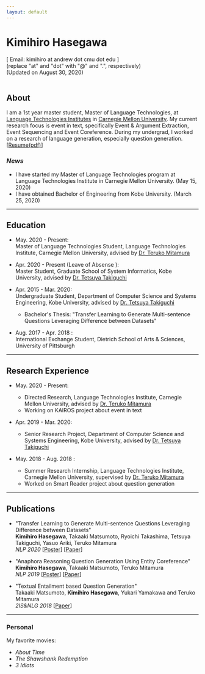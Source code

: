 ```yaml
---
layout: default
---
```


# Kimihiro Hasegawa
[ Email: kimihiro at andrew dot cmu dot edu ]<br/>
(replace "at" and "dot" with "@" and ".", respectively)<br/>
(Updated on August 30, 2020)<br/><br/>

## About
I am a 1st year master student, Master of Language Technologies, at [Language Technologies Institutes](https://www.lti.cs.cmu.edu/) in [Carnegie Mellon University](https://www.cmu.edu/). My current research focus is event in text, specifically Event & Argument Extraction, Event Sequencing and Event Coreference. During my undergrad, I worked on a research of language generation, especially question generation.  [[Resume(pdf)](https://drive.google.com/file/d/1zpdqMH04BwGE927RD0Un0Mr1kdFQypzZ/view?usp=sharing)]

### _News_
- I have started my Master of Language Technologies program at Language Technologies Institute in Carnegie Mellon University. (May 15, 2020)
- I have obtained Bachelor of Engineering from Kobe University. (March 25, 2020)

***
<!-- <br/> -->
## Education
- May. 2020 - Present: <br/>
  Master of Language Technologies Student, Language Technologies Institute, Carnegie Mellon University, advised by [Dr. Teruko Mitamura](http://www.cs.cmu.edu/~teruko/)

- Apr. 2020 - Present (Leave of Absense ): <br/>
  Master Student, Graduate School of System Informatics, Kobe University, advised by [Dr. Tetsuya Takiguchi](http://www.me.cs.scitec.kobe-u.ac.jp/~takigu/)

- Apr. 2015 - Mar. 2020: <br/>
  Undergraduate Student, Department of Computer Science and Systems Engineering, Kobe University, advised by [Dr. Tetsuya Takiguchi](http://www.me.cs.scitec.kobe-u.ac.jp/~takigu/)
  - Bachelor's Thesis: "Transfer Learning to Generate Multi-sentence Questions Leveraging Difference between Datasets"

- Aug. 2017 - Apr. 2018 : <br/>
  International Exchange Student, Dietrich School of Arts & Sciences, University of Pittsburgh

***
<!-- <br/> -->
## Research Experience
- May. 2020 - Present: <br/>
  - Directed Research, Language Technologies Institute, Carnegie Mellon University, advised by [Dr. Teruko Mitamura](http://www.cs.cmu.edu/~teruko/)
  - Working on KAIROS project about event in text

- Apr. 2019 - Mar. 2020: <br/>
  - Senior Research Project, Department of Computer Science and Systems Engineering, Kobe University, advised by [Dr. Tetsuya Takiguchi](http://www.me.cs.scitec.kobe-u.ac.jp/~takigu/)

- May. 2018 - Aug. 2018 : <br/>
  - Summer Research Internship, Language Technologies Institute, Carnegie Mellon University, supervised by [Dr. Teruko Mitamura](http://www.cs.cmu.edu/~teruko/)
  - Worked on Smart Reader project about question generation

***
<!-- <br/> -->
## Publications
- "Transfer Learning to Generate Multi-sentence Questions Leveraging Difference between Datasets"<br/>
  __Kimihiro Hasegawa__, Takaaki Matsumoto, Ryoichi Takashima, Tetsuya Takiguchi, Yasuo Ariki, Teruko Mitamura<br/>
  _NLP 2020_ [[Poster](https://drive.google.com/file/d/1icHQc61CXhp-nS1lZLuxd0rke1Rbk3B9/view?usp=sharing)] [[Paper](https://www.anlp.jp/proceedings/annual_meeting/2020/pdf_dir/P5-26.pdf)]

- "Anaphora Reasoning Question Generation Using Entity Coreference"<br/>
  __Kimihiro Hasegawa__, Takaaki Matsumoto, Teruko Mitamura<br/>
  _NLP 2019_ [[Poster](https://drive.google.com/file/d/1LlrQe4RhtwODTitexcz3iuEYe4J_qlo3/view?usp=sharing)] [[Paper](http://www.anlp.jp/proceedings/annual_meeting/2019/pdf_dir/P5-18.pdf)]

- "Textual Entailment based Question Generation"<br/>
  Takaaki Matsumoto, __Kimihiro Hasegawa__, Yukari Yamakawa and Teruko Mitamura<br/>
  _2IS&NLG 2018_ [[Paper](https://www.aclweb.org/anthology/W18-6704)]

***

<!-- <br/> -->
### Personal
My favorite movies:
- _About Time_
- _The Shawshank Redemption_
- _3 Idiots_
